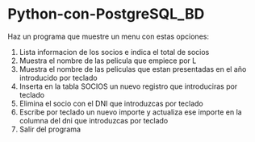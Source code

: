 # Python-con-PostgreSQL_BD

Haz un programa que muestre un menu con estas opciones:

1. Lista informacion de los socios e indica el total de socios
2. Muestra el nombre de las pelicula que empiece por L
3. Muestra el nombre de las peliculas que estan presentadas en el año introducido por teclado
4. Inserta en la tabla SOCIOS un nuevo registro que introduciras por teclado
5. Elimina el socio con el DNI que introduzcas por teclado
6. Escribe por teclado un nuevo importe y actualiza ese importe en la columna del dni que introduzcas por teclado
0. Salir del programa
